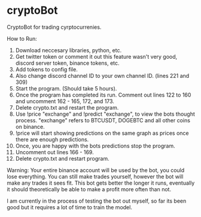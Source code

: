 # cryptoBot
CryptoBot for trading cyrptocurrenies.

How to Run:
1. Download neccesary libraries, python, etc.
2. Get twitter token or comment it out this feature wasn't very good, discord server token, binance tokens, etc.
3. Add tokens to config file.
4. Also change discord channel ID to your own channel ID. (lines 221 and 309)
5. Start the program. (Should take 5 hours).
6. Once the program has completed its run. Comment out lines 122 to 160 and uncomment 162 - 165, 172, and 173.
7. Delete crypto.txt and restart the program. 
8. Use !price "exchange" and !predict "exchange", to view the bots thought process. "exchange" refers to BTCUSDT, DOGEBTC and all other coins on binance.
9. !price will start showing predictions on the same graph as prices once there are enough predictions.
10. Once, you are happy with the bots predictions stop the program.
11. Uncomment out lines 166 - 169.
12. Delete crypto.txt and restart program.

Warning: Your entire binance account will be used by the bot, you could lose everything. You can still make trades yourself, however the bot will make any trades it sees fit.
This bot gets better the longer it runs, eventually it should theoretically be able to make a profit more often than not.

I am currently in the process of testing the bot out myself, so far its been good but it requires a lot of time to train the model.

